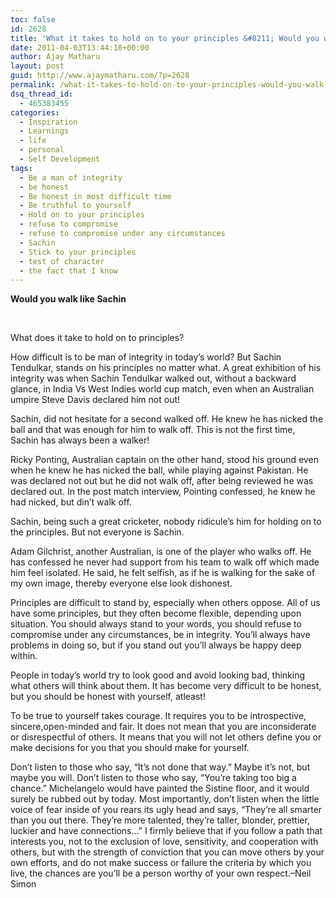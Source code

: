 ```yaml
---
toc: false
id: 2628
title: 'What it takes to hold on to your principles &#8211; Would you walk like Sachin'
date: 2011-04-03T13:44:18+00:00
author: Ajay Matharu
layout: post
guid: http://www.ajaymatharu.com/?p=2628
permalink: /what-it-takes-to-hold-on-to-your-principles-would-you-walk-like-sachin/
dsq_thread_id:
  - 465383455
categories:
  - Inspiration
  - Learnings
  - life
  - personal
  - Self Development
tags:
  - Be a man of integrity
  - be honest
  - Be honest in most difficult time
  - Be truthful to yourself
  - Hold on to your principles
  - refuse to compromise
  - refuse to compromise under any circumstances
  - Sachin
  - Stick to your principles
  - test of character
  - the fact that I know
---
```

**Would you walk like Sachin** 

&nbsp;

What does it take to hold on to principles?

How difficult is to be man of integrity in today&#8217;s world? But Sachin Tendulkar, stands on his principles no matter what. A great exhibition of his integrity was when Sachin Tendulkar walked out, without a backward glance, in India Vs West Indies world cup match, even when an Australian umpire Steve Davis declared him not out!

Sachin, did not hesitate for a second walked off. He knew he has nicked the ball and that was enough for him to walk off. This is not the first time, Sachin has always been a walker!

Ricky Ponting, Australian captain on the other hand, stood his ground even when he knew he has nicked the ball, while playing against Pakistan. He was declared not out but he did not walk off, after being reviewed he was declared out. In the post match interview, Pointing confessed, he knew he had nicked, but din&#8217;t walk off.

Sachin, being such a great cricketer, nobody ridicule&#8217;s him for holding on to the principles. But not everyone is Sachin.

Adam Gilchrist, another Australian, is one of the player who walks off. He has confessed he never had support from his team to walk off which made him feel isolated. He said, he felt selfish, as if he is walking for the sake of my own image, thereby everyone else look dishonest.

Principles are difficult to stand by, especially when others oppose. All of us have some principles, but they often become flexible, depending upon situation. You should always stand to your words, you should refuse to compromise under any circumstances, be in integrity. You&#8217;ll always have problems in doing so, but if you stand out you&#8217;ll always be happy deep within.

People in today&#8217;s world try to look good and avoid looking bad, thinking what others will think about them. It has become very difficult to be honest, but you should be honest with yourself, atleast!

To be true to yourself takes courage. It requires you to be introspective, sincere,open-minded and fair. It does not mean that you are inconsiderate or disrespectful of others. It means that you will not let others define you or make decisions for you that you should make for yourself.

Don&#8217;t listen to those who say, &#8220;It&#8217;s not done that way.&#8221; Maybe it&#8217;s not, but maybe you will. Don&#8217;t listen to those who say, &#8220;You&#8217;re taking too big a chance.&#8221; Michelangelo would have painted the Sistine floor, and it would surely be rubbed out by today. Most importantly, don&#8217;t listen when the little voice of fear inside of you rears its ugly head and says, &#8220;They&#8217;re all smarter than you out there. They&#8217;re more talented, they&#8217;re taller, blonder, prettier, luckier and have connections…&#8221; I firmly believe that if you follow a path that interests you, not to the exclusion of love, sensitivity, and cooperation with others, but with the strength of conviction that you can move others by your own efforts, and do not make success or failure the criteria by which you live, the chances are you&#8217;ll be a person worthy of your own respect.&#8211;Neil Simon
